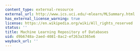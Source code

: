 ```yaml
---
content_type: external-resource
external_url: http://www.ics.uci.edu/~mlearn/MLSummary.html
has_external_license_warning: true
license: https://en.wikipedia.org/wiki/All_rights_reserved
status: ''
title: Machine Learning Repository of Databases
uid: d9b6748a-2aed-4081-8ac2-ef263a3365e6
wayback_url: ''
---
```

